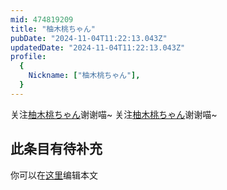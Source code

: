 ```yaml
---
mid: 474819209
title: "柚木桃ちゃん"
pubDate: "2024-11-04T11:22:13.043Z"
updatedDate: "2024-11-04T11:22:13.043Z"
profile:
  {
    Nickname: ["柚木桃ちゃん"],
  }
---
```


关注[柚木桃ちゃん](https://space.bilibili.com/474819209)谢谢喵~ 关注[柚木桃ちゃん](https://space.bilibili.com/474819209)谢谢喵~

## 此条目有待补充
你可以在[这里](https://github.com/Yuhanawa/VTuber.ICU/edit/master/src/content/v/柚木桃ちゃん/index.md)编辑本文
